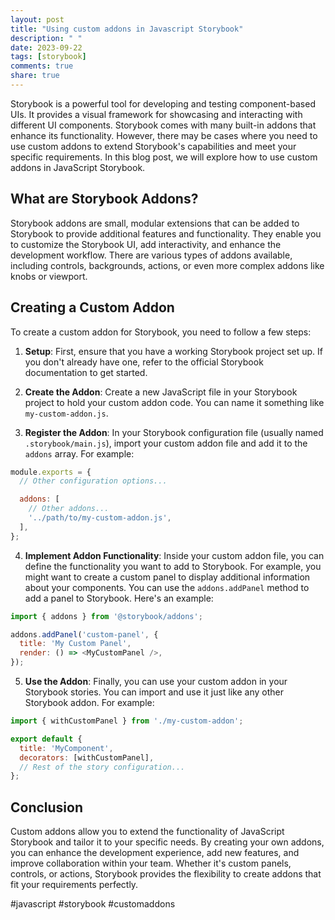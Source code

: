 ```yaml
---
layout: post
title: "Using custom addons in Javascript Storybook"
description: " "
date: 2023-09-22
tags: [storybook]
comments: true
share: true
---
```


Storybook is a powerful tool for developing and testing component-based UIs. It provides a visual framework for showcasing and interacting with different UI components. Storybook comes with many built-in addons that enhance its functionality. However, there may be cases where you need to use custom addons to extend Storybook's capabilities and meet your specific requirements. In this blog post, we will explore how to use custom addons in JavaScript Storybook.

## What are Storybook Addons?

Storybook addons are small, modular extensions that can be added to Storybook to provide additional features and functionality. They enable you to customize the Storybook UI, add interactivity, and enhance the development workflow. There are various types of addons available, including controls, backgrounds, actions, or even more complex addons like knobs or viewport.

## Creating a Custom Addon

To create a custom addon for Storybook, you need to follow a few steps:

1. **Setup**: First, ensure that you have a working Storybook project set up. If you don't already have one, refer to the official Storybook documentation to get started.

2. **Create the Addon**: Create a new JavaScript file in your Storybook project to hold your custom addon code. You can name it something like `my-custom-addon.js`.

3. **Register the Addon**: In your Storybook configuration file (usually named `.storybook/main.js`), import your custom addon file and add it to the `addons` array. For example:

```javascript
module.exports = {
  // Other configuration options...

  addons: [
    // Other addons...
    '../path/to/my-custom-addon.js',
  ],
};
```

4. **Implement Addon Functionality**: Inside your custom addon file, you can define the functionality you want to add to Storybook. For example, you might want to create a custom panel to display additional information about your components. You can use the `addons.addPanel` method to add a panel to Storybook. Here's an example:

```javascript
import { addons } from '@storybook/addons';

addons.addPanel('custom-panel', {
  title: 'My Custom Panel',
  render: () => <MyCustomPanel />,
});
```

5. **Use the Addon**: Finally, you can use your custom addon in your Storybook stories. You can import and use it just like any other Storybook addon. For example:

```javascript
import { withCustomPanel } from './my-custom-addon';

export default {
  title: 'MyComponent',
  decorators: [withCustomPanel],
  // Rest of the story configuration...
};
```

## Conclusion

Custom addons allow you to extend the functionality of JavaScript Storybook and tailor it to your specific needs. By creating your own addons, you can enhance the development experience, add new features, and improve collaboration within your team. Whether it's custom panels, controls, or actions, Storybook provides the flexibility to create addons that fit your requirements perfectly.

#javascript #storybook #customaddons